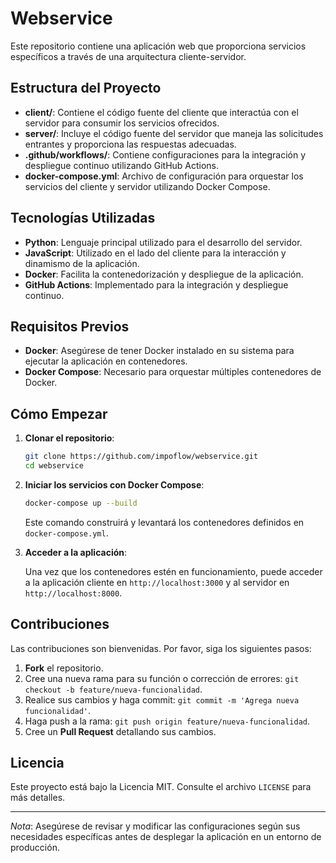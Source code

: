 # Webservice

Este repositorio contiene una aplicación web que proporciona servicios específicos a través de una arquitectura cliente-servidor.

## Estructura del Proyecto

- **client/**: Contiene el código fuente del cliente que interactúa con el servidor para consumir los servicios ofrecidos.
- **server/**: Incluye el código fuente del servidor que maneja las solicitudes entrantes y proporciona las respuestas adecuadas.
- **.github/workflows/**: Contiene configuraciones para la integración y despliegue continuo utilizando GitHub Actions.
- **docker-compose.yml**: Archivo de configuración para orquestar los servicios del cliente y servidor utilizando Docker Compose.

## Tecnologías Utilizadas

- **Python**: Lenguaje principal utilizado para el desarrollo del servidor.
- **JavaScript**: Utilizado en el lado del cliente para la interacción y dinamismo de la aplicación.
- **Docker**: Facilita la contenedorización y despliegue de la aplicación.
- **GitHub Actions**: Implementado para la integración y despliegue continuo.

## Requisitos Previos

- **Docker**: Asegúrese de tener Docker instalado en su sistema para ejecutar la aplicación en contenedores.
- **Docker Compose**: Necesario para orquestar múltiples contenedores de Docker.

## Cómo Empezar

1. **Clonar el repositorio**:

   ```bash
   git clone https://github.com/impoflow/webservice.git
   cd webservice
   ```

2. **Iniciar los servicios con Docker Compose**:

   ```bash
   docker-compose up --build
   ```

   Este comando construirá y levantará los contenedores definidos en `docker-compose.yml`.

3. **Acceder a la aplicación**:

   Una vez que los contenedores estén en funcionamiento, puede acceder a la aplicación cliente en `http://localhost:3000` y al servidor en `http://localhost:8000`.

## Contribuciones

Las contribuciones son bienvenidas. Por favor, siga los siguientes pasos:

1. **Fork** el repositorio.
2. Cree una nueva rama para su función o corrección de errores: `git checkout -b feature/nueva-funcionalidad`.
3. Realice sus cambios y haga commit: `git commit -m 'Agrega nueva funcionalidad'`.
4. Haga push a la rama: `git push origin feature/nueva-funcionalidad`.
5. Cree un **Pull Request** detallando sus cambios.

## Licencia

Este proyecto está bajo la Licencia MIT. Consulte el archivo `LICENSE` para más detalles.

---

*Nota*: Asegúrese de revisar y modificar las configuraciones según sus necesidades específicas antes de desplegar la aplicación en un entorno de producción. 
